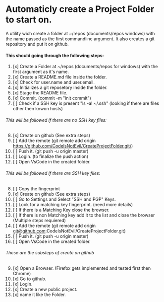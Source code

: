 # Automaticly create a Project Folder to start on.
A utility wich create a folder at ~/repos (documents/repos windows) with the name passed as the first commandline argument. It also creates a git repository and put it on github.

#### This should going through the following steps:
1.  [x] Create a Folder at ~/repos (documents/repos for windows) with the first argument as it's name.
2.  [x] Create a README&#46;md file inside the folder.
3.  [x] Check for user&#46;name and user&#46;email. 
4.  [x] Initializes a git reposetory inside the folder.
5.  [x] Stage the README file.
6.  [x] Commit. \(commit -m "init commit"\)
7.  [ ] Check if a SSH key is present "ls \-al ~/\.ssh" (looking if there are files other then knwon hosts)

###### This will be followed if there are no SSH key files:
8.  [x] Create on github \(See extra steps\)
9.  [ ] Add the remote \(git remote add origin https://github.com/CodeIsNotEvil/CreateProjectFolder.git\)
10. [ ] Push it. \(git push -u origin master\)
11. [ ] Login. \(to finalize the push action\)
12. [ ] Open VsCode in the created folder.

###### This will be followed if there are SSH key files:
8.  [ ] Copy the fingerprint
9.  [x] Create on github \(See extra steps\)
10. [ ] Go to Settings and Select "SSH and PGP" Keys.
11. [ ] Look for a matching key fingerprint. \(need more details\) 
12. [ ] If there is a Matching Key close the browser. 
13. [ ] If there is non Matching key add it to the list and close the browser \(Multiple steps requiered\)
14. [ ] Add the remote \(git remote add origin git@github.com:CodeIsNotEvil/CreateProjectFolder.git\)
15. [ ] Push it. \(git push -u origin master\)
16. [ ] Open VsCode in the created folder.

###### These are the substeps of create on github
9.  [x] Open a Browser. \(Firefox gets implemented and tested first then Chrome\)
10. [x] Go to github.
11. [x] Login.
12. [x] Create a new public project.
13. [x] name it like the Folder.
